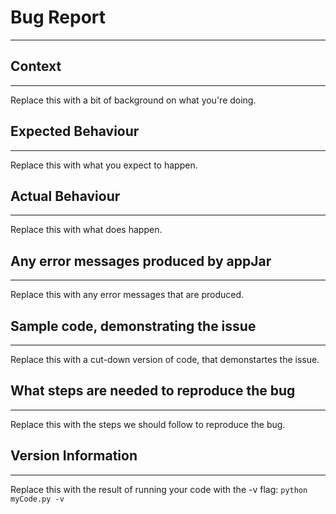# Bug Report
---

## Context
---
Replace this with a bit of background on what you're doing.  

## Expected Behaviour
---
Replace this with what you expect to happen.  

## Actual Behaviour
---
Replace this with what does happen.  

## Any error messages produced by appJar
---
Replace this with any error messages that are produced.  

## Sample code, demonstrating the issue
---
Replace this with a cut-down version of code, that demonstartes the issue.  

## What steps are needed to reproduce the bug
---
Replace this with the steps we should follow to reproduce the bug.  

## Version Information
---
Replace this with the result of running your code with the -v flag: `python myCode.py -v`
